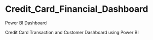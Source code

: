 # Credit_Card_Financial_Dashboard
Power BI Dashboard

Credit Card Transaction and Customer Dashboard using Power BI
